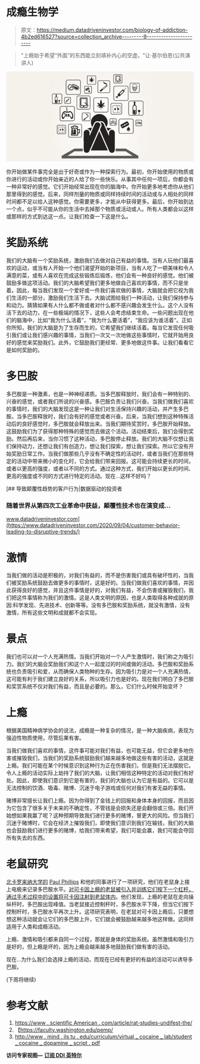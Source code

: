 # 成瘾生物学

> 原文：<https://medium.datadriveninvestor.com/biology-of-addiction-4b2ed616527?source=collection_archive---------9----------------------->

> "上瘾始于希望“外面”的东西能立刻填补内心的空虚。"让·基尔伯恩(公共演讲人)

![](img/ee7ca72751fcb8282c36f4a98f6697ed.png)

你开始做某件事完全是出于好奇或作为一种探索行为。最初，你开始使用的物质或你进行的活动或你开始亲近的人给了你一些快乐。从事其中任何一项后，你都会有一种非常好的感觉。它们开始经常出现在你的脑海中。你开始更多地考虑你从他们那里得到的感觉。后来，同样剂量的物质或同样持续时间的活动或与人相处的同样时间都不足以给人这种感觉。你需要更多，才能从中获得更多。最后，你开始到达一个点，似乎不可能从你的生活中去掉那个物质或活动或人。所有人类都会以这样或那样的方式到达这一点。让我们检查一下这是什么。

# **奖励系统**

我们的大脑有一个奖励系统，激励我们去做对自己有益的事情。当有人玩他们最喜欢的运动，或当有人开始一个他们渴望开始的新项目，当有人吃了一顿美味和令人满意的菜，或有人喜欢在完成这些锻炼后锻炼，他们会有一种良好的感觉。他们被鼓励多做这项活动。我们的大脑希望我们更多地做自己喜欢的事情，而不只是坐着。因此，每当我们发现一个爱好或一件我们喜欢做的事情，大脑就会把它视为我们生活的一部分，激励我们生活下去。大脑试图给我们一种活动，让我们保持参与和动力。猜猜如果有人什么都不做或者对什么都不感兴趣会发生什么。这个人没有活下去的动力，在一些极端的情况下，这些人会考虑结束生命。一些问题出现在他们的脑海中，比如“我为什么活着”，“我为什么要活着”，“我应该为谁活着”。正如你所知，我们的大脑是为了生存而生的，它希望我们继续活着。每当它发现任何吸引我们或让我们感兴趣的事情，当我们一次又一次地做这些事情时，它就开始用良好的感觉来奖励我们。此外，它鼓励我们更经常、更多地做这件事。让我们看看它是如何奖励的。

# **多巴胺**

多巴胺是一种激素，也是一种神经递质。当多巴胺释放时，我们会有一种特别的、兴奋的感觉，或者我们所说的兴奋感。多巴胺负责让我们兴奋。当我们做我们喜欢的事情时，我们的大脑发现这是一种让我们对生活保持兴趣的活动，并产生多巴胺。当多巴胺释放时，我们会有好的感觉或者兴奋。后来，当我们想到这种特殊活动后的良好感觉时，多巴胺就会释放出来。当我们期待奖赏时，多巴胺开始释放。这鼓励我们为了获得那种特殊的感觉而去做这个活动。活动结束后，我们会得到奖励。然后再后来，当你习惯了这种活动，多巴胺停止释放。我们的大脑不仅想让我们保持动力，还想让我们有创造力，想让我们探索，想让我们探索。所以它没有开始奖励日常工作。当我们做那些几乎没有不确定性的活动时，或者当我们在那些特定的活动中带来微小的变化时，它会给我们带来回报。这可能会持续更长的时间，或者以更高的强度，或者以不同的方式。通过这种方式，我们开始以更长的时间、更高的强度或不同的方式进行特定的活动。现在…这样不好吗？

[](https://www.datadriveninvestor.com/2020/09/04/customer-behavior-leading-to-disruptive-trends/) [## 导致颠覆性趋势的客户行为|数据驱动的投资者

### 随着世界从第四次工业革命中获益，颠覆性技术也在演变成…

www.datadriveninvestor.com](https://www.datadriveninvestor.com/2020/09/04/customer-behavior-leading-to-disruptive-trends/) 

# **激情**

当我们做的活动是积极的，对我们有益的，而不是伤害我们或具有破坏性的，当我们被奖励系统鼓励去做更多的事情时，这是好的。当我们做我们喜欢的事情，并因此获得良好的感觉，并且这件事情是好的，对我们有益，不会伤害或摧毁我们，我们把这件事情称为我们的激情。这是人类文明的原因，也是人类取得各种成就的原因:科学发现、先进技术、创新等等。没有多巴胺和奖励系统，就没有激情，没有激情，所有这些文明和成就都不会实现。

# **景点**

我们也可以对一个人充满热情。当我们开始对一个人产生激情时，我们称之为吸引力。我们的大脑会奖励我们和这个人一起度过的时间或做的活动。多巴胺和奖励系统也负责吸引和爱，从而确保人类物种的生存。因为吸引力是对一个人充满热情，这可能有利于我们建立良好的关系，所以吸引力也是好的。现在我们明白了多巴胺和奖赏系统不仅对我们有益，而且是必要的。那么，它们什么时候开始变坏？

# **上瘾**

根据美国精神病学协会的说法，成瘾是一种复杂的情况，是一种大脑疾病，表现为强迫性物质使用，尽管后果有害。

当我们做我们喜欢的事情，这件事可能对我们有益，也可能无益，但它会更多地伤害或摧毁我们，当我们的奖励系统鼓励我们越来越多地做这些有害的活动，这就是上瘾。我们可能在某个时候意识到这种行为正在伤害我们，但是我们无法摆脱它。令人上瘾的活动实际上劫持了我们的大脑，让我们相信这种特定的活动对我们有好处。因此，即使我们意识到它是有害的，我们的大脑也认为它是有益的。它可以是无法控制的饮酒、吸毒、赌博、沉迷于电子游戏或任何对我们有害无益的事情。

赌博非常擅长让我们上瘾。因为你得到了金钱上的回报和身体本身的回报，而且因为它包含了很多关于未来的不确定性，不管钱是会损失还是会翻倍或三倍。我们开始想如果我赢了呢？这种预期导致我们进行更多的赌博，冒更大的风险。但当我们沉迷于赌博时，它会在经济上摧毁我们，即使我们意识到我们在输钱，我们的大脑也会鼓励我们进行更多的赌博，给我们带来希望，我们可能会赢，我们可能会夺回所有失去的东西。

# **老鼠研究**

[北卡罗来纳大学的](https://www.scientificamerican.com/article/rat-studies-elucidate-the/) [Paul Phillips](https://faculty.washington.edu/pemp/) 和他的同事进行了一项研究，他们在老鼠身上接上电极来记录多巴胺水平。[对可卡因上瘾的老鼠被引入并训练它们按下一个杠杆，通过手术过程中的设置将可卡因注射到老鼠体内](http://www.mind.ilstu.edu/curriculum/virtual_cocaine_lab/student_cocaine_dopamine_script.pdf)。他们发现，上瘾的老鼠在走向操纵杆时，多巴胺出现峰值。当老鼠接近控制杆时，多巴胺水平下降，但当它们按下控制杆时，多巴胺水平再次上升。这项研究表明，在老鼠对可卡因上瘾后，只要想想这种活动就会让它们的多巴胺上升，它们就会被鼓励越来越多地这样做。这同样适用于人类和成瘾活动。

上瘾、激情和吸引都来自同一个过程，那就是身体的奖励系统。虽然激情和吸引力是好的，但上瘾是坏的，因为上瘾会越来越多地鼓励我们做有害的活动。

现在...为什么我们会选择上瘾的活动，而现在已经有更好的有益的活动可以诱导多巴胺。

(下周将继续)

# **参考文献**

1.  [https://www . scientific American . com/article/rat-studies-undifest-the/](https://www.scientificamerican.com/article/rat-studies-elucidate-the/)
2.  【https://faculty.washington.edu/pemp/ 
3.  [http://www . mind . ils tu . edu/curriculum/virtual _ cocaine _ lab/student _ cocaine _ dopamine _ script . pdf](http://www.mind.ilstu.edu/curriculum/virtual_cocaine_lab/student_cocaine_dopamine_script.pdf)

**访问专家视图—** [**订阅 DDI 英特尔**](https://datadriveninvestor.com/ddi-intel)